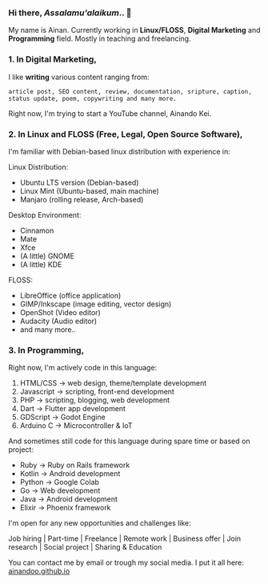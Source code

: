 ### Hi there, _Assalamu'alaikum_.. 👋

My name is Ainan. Currently working in **Linux/FLOSS**, **Digital Marketing** and **Programming** field. Mostly in teaching and freelancing.

### 1. In Digital Marketing, 

I like **writing** various content ranging from:

    article post, SEO content, review, documentation, sripture, caption, status update, poem, copywriting and many more.

Right now, I'm trying to start a YouTube channel, Ainando Kei.

### 2. In Linux and FLOSS (Free, Legal, Open Source Software), 

I'm familiar with Debian-based linux distribution with experience in:

Linux Distribution:
- Ubuntu LTS version (Debian-based)
- Linux Mint (Ubuntu-based, main machine)
- Manjaro (rolling release, Arch-based)

Desktop Environment:
- Cinnamon
- Mate
- Xfce
- (A little) GNOME
- (A little) KDE

FLOSS:
- LibreOffice (office application)
- GIMP/Inkscape (image editing, vector design)
- OpenShot (Video editor)
- Audacity (Audio editor)
- and many more..

### 3. In Programming, 

Right now, I'm actively code in this language:

1. HTML/CSS -> web design, theme/template development
2. Javascript -> scripting, front-end development
3. PHP -> scripting, blogging, web development
4. Dart -> Flutter app development
5. GDScript -> Godot Engine
6. Arduino C -> Microcontroller & IoT

And sometimes still code for this language during spare time or based on project:
- Ruby -> Ruby on Rails framework
- Kotlin -> Android development
- Python -> Google Colab
- Go -> Web development
- Java -> Android development
- Elixir -> Phoenix framework

I'm open for any new opportunities and challenges like:

Job hiring | Part-time | Freelance | Remote work | Business offer | Join research | Social project | Sharing & Education

You can contact me by email or trough my social media. 
I put it all here: <a href="https://ainandoo.github.io">ainandoo.github.io<a/>

<!--
**ainandoo/ainandoo** is a ✨ _special_ ✨ repository because its `README.md` (this file) appears on your GitHub profile.

Here are some ideas to get you started:

- 🔭 I’m currently working on ...
- 🌱 I’m currently learning ...
- 👯 I’m looking to collaborate on ...
- 🤔 I’m looking for help with ...
- 💬 Ask me about ...
- 📫 How to reach me: ...
- 😄 Pronouns: ...
- ⚡ Fun fact: ...
-->
